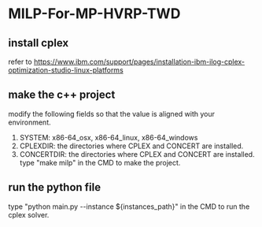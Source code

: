 # MILP-For-MP-HVRP-TWD
## install cplex
refer to https://www.ibm.com/support/pages/installation-ibm-ilog-cplex-optimization-studio-linux-platforms
## make the c++ project
modify the following fields so that the value is aligned with your environment.
1. SYSTEM: x86-64_osx, x86-64_linux, x86-64_windows
2. CPLEXDIR: the directories where CPLEX and CONCERT are installed.
3. CONCERTDIR: the directories where CPLEX and CONCERT are installed.
type "make milp" in the CMD to make the project.
## run the python file
type "python main.py --instance ${instances_path}" in the CMD to run the cplex solver.